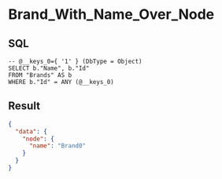 # Brand_With_Name_Over_Node

## SQL

```text
-- @__keys_0={ '1' } (DbType = Object)
SELECT b."Name", b."Id"
FROM "Brands" AS b
WHERE b."Id" = ANY (@__keys_0)
```

## Result

```json
{
  "data": {
    "node": {
      "name": "Brand0"
    }
  }
}
```

